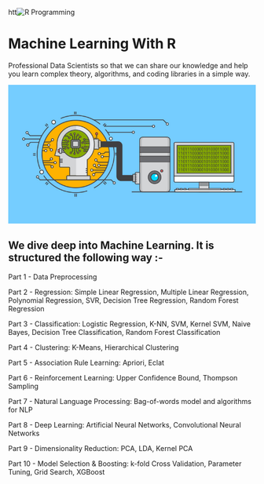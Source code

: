 htt![R Programming](https://img.shields.io/badge/R%20programming-3.6.3-blue)

# Machine Learning With R

Professional Data Scientists so that we can share our knowledge and help you learn complex theory, algorithms,
and coding libraries in a simple way.

![Project Preview](https://github.com/mopidevimu/Machine_Learning_With_Python/blob/master/git_images/machine_learning_746x419.jpg)

## We dive deep into Machine Learning. It is structured the following way :-

Part 1 - Data Preprocessing

Part 2 - Regression: Simple Linear Regression, Multiple Linear Regression, Polynomial Regression, SVR, Decision Tree Regression, Random Forest Regression

Part 3 - Classification: Logistic Regression, K-NN, SVM, Kernel SVM, Naive Bayes, Decision Tree Classification, Random Forest Classification

Part 4 - Clustering: K-Means, Hierarchical Clustering

Part 5 - Association Rule Learning: Apriori, Eclat

Part 6 - Reinforcement Learning: Upper Confidence Bound, Thompson Sampling

Part 7 - Natural Language Processing: Bag-of-words model and algorithms for NLP

Part 8 - Deep Learning: Artificial Neural Networks, Convolutional Neural Networks

Part 9 - Dimensionality Reduction: PCA, LDA, Kernel PCA

Part 10 - Model Selection & Boosting: k-fold Cross Validation, Parameter Tuning, Grid Search, XGBoost
